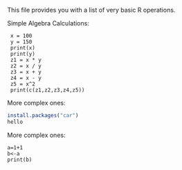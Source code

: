 This file provides you with a list of very basic R operations.



Simple Algebra Calculations:

     

     x = 100
     y = 150
     print(x)
     print(y)
     z1 = x * y
     z2 = x / y
     z3 = x + y
     z4 = x - y
     z5 = x^2
     print(c(z1,z2,z3,z4,z5))    


More complex ones:
```r
install.packages("car")
hello
```
More complex ones:
```{r}
a=1+1
b<-a
print(b)
```
